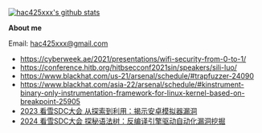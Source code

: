 [![hac425xxx's github stats](https://github-readme-stats.vercel.app/api?username=hac425xxx)](https://github.com/anuraghazra/github-readme-stats)

**About me**
	
Email: hac425xxx@gmail.com

- https://cyberweek.ae/2021/presentations/wifi-security-from-0-to-1/
- https://conference.hitb.org/hitbsecconf2021sin/speakers/sili-luo/
- https://www.blackhat.com/us-21/arsenal/schedule/#trapfuzzer-24090
- https://www.blackhat.com/asia-22/arsenal/schedule/#kinstrument-binary-only-instrumentation-framework-for-linux-kernel-based-on-breakpoint-25905
- [2023 看雪SDC大会 从探索到利用：揭示安卓模拟器漏洞](https://meet.kanxue.com/kxmeet-11.htm)
- [2024 看雪SDC大会 探秘语法树：反编译引擎驱动自动化漏洞挖掘](https://bbs.kanxue.com/thread-283822.htm)
